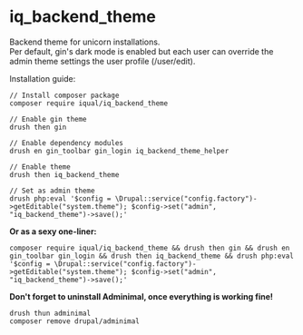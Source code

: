 # iq_backend_theme

Backend theme for unicorn installations.\
Per default, gin's dark mode is enabled but each user can override the admin theme settings the user profile (/user/edit).

Installation guide:

    // Install composer package
    composer require iqual/iq_backend_theme

    // Enable gin theme
    drush then gin

    // Enable dependency modules
    drush en gin_toolbar gin_login iq_backend_theme_helper

    // Enable theme
    drush then iq_backend_theme

    // Set as admin theme
    drush php:eval '$config = \Drupal::service("config.factory")->getEditable("system.theme"); $config->set("admin", "iq_backend_theme")->save();'

**Or as a sexy one-liner:**

    composer require iqual/iq_backend_theme && drush then gin && drush en gin_toolbar gin_login && drush then iq_backend_theme && drush php:eval '$config = \Drupal::service("config.factory")->getEditable("system.theme"); $config->set("admin", "iq_backend_theme")->save();'

**Don't forget to uninstall Adminimal, once everything is working fine!**

    drush thun adminimal
    composer remove drupal/adminimal
